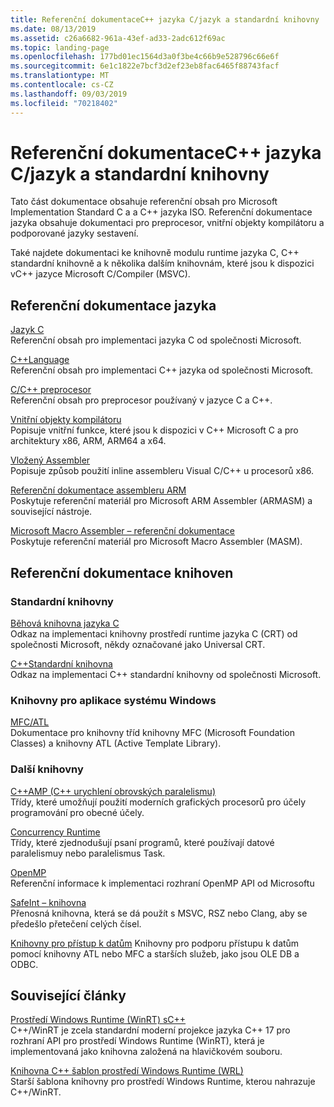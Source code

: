 ```yaml
---
title: Referenční dokumentaceC++ jazyka C/jazyk a standardní knihovny
ms.date: 08/13/2019
ms.assetid: c26a6682-961a-43ef-ad33-2adc612f69ac
ms.topic: landing-page
ms.openlocfilehash: 177bd01ec1564d3a0f3be4c66b9e528796c66e6f
ms.sourcegitcommit: 6e1c1822e7bcf3d2ef23eb8fac6465f88743facf
ms.translationtype: MT
ms.contentlocale: cs-CZ
ms.lasthandoff: 09/03/2019
ms.locfileid: "70218402"
---
```

# <a name="cc-language-and-standard-libraries-reference"></a>Referenční dokumentaceC++ jazyka C/jazyk a standardní knihovny

Tato část dokumentace obsahuje referenční obsah pro Microsoft Implementation Standard C a a C++ jazyka ISO. Referenční dokumentace jazyka obsahuje dokumentaci pro preprocesor, vnitřní objekty kompilátoru a podporované jazyky sestavení.

Také najdete dokumentaci ke knihovně modulu runtime jazyka C, C++ standardní knihovně a k několika dalším knihovnám, které jsou k dispozici vC++ jazyce Microsoft C/Compiler (MSVC).

## <a name="language-reference"></a>Referenční dokumentace jazyka

[Jazyk C](../c-language/c-language-reference.md)\
Referenční obsah pro implementaci jazyka C od společnosti Microsoft.

[C++Language](../cpp/cpp-language-reference.md)\
Referenční obsah pro implementaci C++ jazyka od společnosti Microsoft.

[C/C++ preprocesor](../preprocessor/c-cpp-preprocessor-reference.md)\
Referenční obsah pro preprocesor používaný v jazyce C a C++.

[Vnitřní objekty kompilátoru](../intrinsics/compiler-intrinsics.md)\
Popisuje vnitřní funkce, které jsou k dispozici v C++ Microsoft C a pro architektury x86, ARM, ARM64 a x64.

[Vložený Assembler](../assembler/inline/inline-assembler.md)\
Popisuje způsob použití inline assembleru Visual C/C++ u procesorů x86.

[Referenční dokumentace assembleru ARM](../assembler/arm/arm-assembler-reference.md)\
Poskytuje referenční materiál pro Microsoft ARM Assembler (ARMASM) a související nástroje.

[Microsoft Macro Assembler – referenční dokumentace](../assembler/masm/microsoft-macro-assembler-reference.md)\
Poskytuje referenční materiál pro Microsoft Macro Assembler (MASM).

## <a name="libraries-reference"></a>Referenční dokumentace knihoven

### <a name="standard-libraries"></a>Standardní knihovny

[Běhová knihovna jazyka C](../c-runtime-library/c-run-time-library-reference.md)\
Odkaz na implementaci knihovny prostředí runtime jazyka C (CRT) od společnosti Microsoft, někdy označované jako Universal CRT.

[C++Standardní knihovna](../standard-library/cpp-standard-library-reference.md)\
Odkaz na implementaci C++ standardní knihovny od společnosti Microsoft.

### <a name="libraries-for-windows-applications"></a>Knihovny pro aplikace systému Windows

[MFC/ATL](../mfc/mfc-and-atl.md)\
Dokumentace pro knihovny tříd knihovny MFC (Microsoft Foundation Classes) a knihovny ATL (Active Template Library).

### <a name="additional-libraries"></a>Další knihovny

[C++AMP (C++ urychlení obrovských paralelismu)](../parallel/amp/cpp-amp-cpp-accelerated-massive-parallelism.md)\
Třídy, které umožňují použití moderních grafických procesorů pro účely programování pro obecné účely.

[Concurrency Runtime](../parallel/concrt/concurrency-runtime.md)\
Třídy, které zjednodušují psaní programů, které používají datové paralelismuy nebo paralelismus Task.

[OpenMP](../parallel/openmp/openmp-in-visual-cpp.md)\
Referenční informace k implementaci rozhraní OpenMP API od Microsoftu

[SafeInt – knihovna](../safeint/safeint-library.md)\
Přenosná knihovna, která se dá použít s MSVC, RSZ nebo Clang, aby se předešlo přetečení celých čísel.

[Knihovny pro přístup k datům](../data/data-access-in-cpp.md) Knihovny pro podporu přístupu k datům pomocí knihovny ATL nebo MFC a starších služeb, jako jsou OLE DB a ODBC.

## <a name="related-articles"></a>Související články

[Prostředí Windows Runtime (WinRT) sC++](/windows/uwp/cpp-and-winrt-apis/index)\
C++/WinRT je zcela standardní moderní projekce jazyka C++ 17 pro rozhraní API pro prostředí Windows Runtime (WinRT), která je implementovaná jako knihovna založená na hlavičkovém souboru.

[Knihovna C++ šablon prostředí Windows Runtime (WRL)](../cppcx/wrl/windows-runtime-cpp-template-library-wrl.md)\
Starší šablona knihovny pro prostředí Windows Runtime, kterou nahrazuje C++/WinRT.
